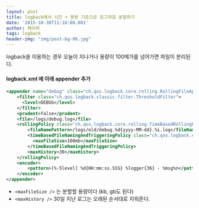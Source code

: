```yaml
---
layout: post
title: logback에서 시간 + 용량 기준으로 로그파일 분할하기
date: '2015-10-30T11:18:00.001'
author: 페이퍼
tags: logback
header-img: "img/post-bg-06.jpg"
---
```


logback을 이용하는 경우 오늘이 지나거나 용량이 100메가를 넘어가면 파일이 분리된다.

#### logback.xml 에 아래 appender 추가
```xml
<appender name="debug" class="ch.qos.logback.core.rolling.RollingFileAppender">   
    <filter class="ch.qos.logback.classic.filter.ThresholdFilter">
      <level>DEBUG</level>
    </filter>
    <prudent>false</prudent>
    <file>/logs/debug.log</file>
    <rollingPolicy class="ch.qos.logback.core.rolling.TimeBasedRollingPolicy">
        <fileNamePattern>/logs/old/debug.%d{yyyy-MM-dd}.%i.log</fileNamePattern>
        <timeBasedFileNamingAndTriggeringPolicy class="ch.qos.logback.core.rolling.SizeAndTimeBasedFNATP">
          <maxFileSize>100mb</maxFileSize>
        </timeBasedFileNamingAndTriggeringPolicy>
        <maxHistory>30</maxHistory> 
    </rollingPolicy>
    <encoder>
        <pattern>[%-5level] %d{HH:mm:ss.SSS} %logger{36} - %msg%n</pattern>
    </encoder>
</appender>
```

- `<maxFileSize />` 는 분할할 용량이다 (kb, gb도 된다)
- `<maxHistory />` 30일 지난 로그는 오래된 순서대로 지워준다.



